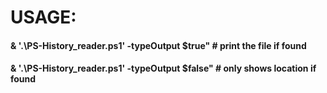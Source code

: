 # USAGE:
#### & '.\PS-History_reader.ps1' -typeOutput $true"       # print the file if found
#### & '.\PS-History_reader.ps1' -typeOutput $false"      # only shows location if found
